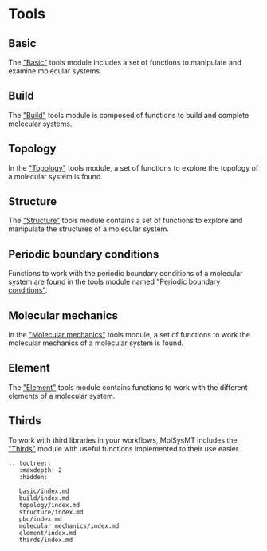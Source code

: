 # **Tools**

## Basic

The ["Basic"](basic/index.md) tools module includes a set of functions to manipulate and examine molecular
systems.

## Build

The ["Build"](build/index.md) tools module is composed of functions to build and complete molecular
systems.

## Topology

In the ["Topology"](topology/index.md) tools module, a set of functions to explore the topology of a molecular system is
found.

## Structure

The ["Structure"](structure/index.md) tools module contains a set of functions to explore and manipulate the structures of a
molecular system.


## Periodic boundary conditions

Functions to work with the periodic boundary conditions of a molecular system are found in the
tools module named ["Periodic boundary conditions"](pbc/index.md).

## Molecular mechanics

In the ["Molecular mechanics"](molecular_mechanics/index.md) tools module, a set of functions to work the molecular mechanics of a molecular system is
found.

## Element

The ["Element"](element/index.md) tools module contains functions to work with the different elements of a molecular
system.

## Thirds

To work with third libraries in your workflows, MolSysMT includes the ["Thirds"](thirds/index.md) module with useful functions
implemented to their use easier.








```{eval-rst}
.. toctree::
   :maxdepth: 2
   :hidden:

   basic/index.md
   build/index.md
   topology/index.md
   structure/index.md
   pbc/index.md
   molecular_mechanics/index.md
   element/index.md
   thirds/index.md
```


